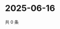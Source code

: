 # 2025-06-16

共 0 条

<!-- BEGIN ZHIHUQUESTIONS -->
<!-- 最后更新时间 Mon Jun 16 2025 04:11:41 GMT+0800 (China Standard Time) -->

<!-- END ZHIHUQUESTIONS -->
